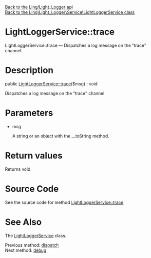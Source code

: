 [Back to the Ling/Light_Logger api](https://github.com/lingtalfi/Light_Logger/blob/master/doc/api/Ling/Light_Logger.md)<br>
[Back to the Ling\Light_Logger\Service\LightLoggerService class](https://github.com/lingtalfi/Light_Logger/blob/master/doc/api/Ling/Light_Logger/Service/LightLoggerService.md)


LightLoggerService::trace
================



LightLoggerService::trace — Dispatches a log message on the "trace" channel.




Description
================


public [LightLoggerService::trace](https://github.com/lingtalfi/Light_Logger/blob/master/doc/api/Ling/Light_Logger/Service/LightLoggerService/trace.md)($msg) : void




Dispatches a log message on the "trace" channel.




Parameters
================


- msg

    A string or an object with the __toString method.


Return values
================

Returns void.








Source Code
===========
See the source code for method [LightLoggerService::trace](https://github.com/lingtalfi/Light_Logger/blob/master/Service/LightLoggerService.php#L241-L244)


See Also
================

The [LightLoggerService](https://github.com/lingtalfi/Light_Logger/blob/master/doc/api/Ling/Light_Logger/Service/LightLoggerService.md) class.

Previous method: [dispatch](https://github.com/lingtalfi/Light_Logger/blob/master/doc/api/Ling/Light_Logger/Service/LightLoggerService/dispatch.md)<br>Next method: [debug](https://github.com/lingtalfi/Light_Logger/blob/master/doc/api/Ling/Light_Logger/Service/LightLoggerService/debug.md)<br>


